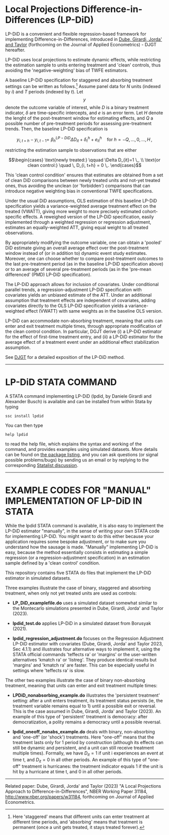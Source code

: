 # Local Projections Difference-in-Differences (LP-DiD)

LP-DiD is a convenient and flexible regression-based framework for implementing Difference-in-Differences, introduced in <a href="https://www.nber.org/papers/w31184" target="_blank" rel="noopener noreferrer">Dube, Girardi, Jorda' and Taylor</a> (forthcoming on the Journal of Applied Econometrics) - DJGT hereafter.

LP-DiD uses local projections to estimate dynamic effects, while restricting the estimation sample to units entering treatment and 'clean' controls, thus avoiding the 'negative-weighting' bias of TWFE estimators. 

A baseline LP-DiD specification for staggered and absorbing treatment settings can be written as follows.[^1] Assume panel data for $N$ units (indexed by $i$) and $T$ periods (indexed by $t$). Let $$y$$ denote the outcome variable of interest, while $D$ is a binary treatment indicator, $\delta$ are time-specific intercepts, and $e$ is an error term. Let $H$ denote the lenght of the post-treatment window for estimating effects, and $Q$ a possible number of pre-treatment periods for assessing pre-treatment trends. Then, the baseline LP-DiD specification is

```math
y_{i,t+h} - y_{i,t-1} 
 = \,\,\beta^{LP-DiD}_h \Delta D_{it} + \delta^h_t + e^h_{it} \quad \text{for } h = -Q, ..., 0, ..., H\,,
```

restricting the estimation sample to observations that are either
```math
\begin{cases}
\text{newly treated:} \qquad \Delta D_{it}=1 \,, \\
\text{or clean control:} \quad \, D_{i, t+h} = 0 \,.

\end{cases}
```

This 'clean control condition' ensures that estimates are obtained from a set of clean DiD comparisons between newly treated units and not-yet treated ones, thus avoiding the unclean (or 'forbidden') comparisons that can introduce negative weighting bias in conventional TWFE specifications.

Under the usual DiD assumptions, OLS estimation of this baseline LP-DiD specification yields a variance-weighted average treatment effect on the treated (VWATT), giving more weight to more precisely estimated cohort-specific effects. A reweighed version of the LP-DiD specification, easily implemented through a weighted regression or regression adjustment, estimates an equally-weighted ATT, giving equal weight to all treated observations.  

By appropriately modifying the outcome variable, one can obtain a 'pooled' DiD estimate giving an overall average effect over the post-treatment window instead of (or in addition to) dynamic event study estimates. Moreover, one can choose whether to compare post-treatment outcomes to the last pre-treatment period (as in the baseline LP-DiD specification above) or to an average of several pre-treatment periods (as in the 'pre-mean differenced' (PMD) LP-DiD specification).

The LP-DiD approach allows for inclusion of covariates. Under conditional parallel trends, a regression-adjustment LP-DiD specification with covariates yields an unbiased estimate of the ATT. Under an additional assumption that treatment effects are independent of covariates, adding covariates directly to the OLS LP-DiD specification yields a variance-weighted effect (VWATT) with same weights as in the baseline OLS version.

LP-DiD can accommodate non-absorbing treatment, meaning that units can enter and exit treatment multiple times, through appropriate modification of the clean control condition. In particular, DGJT derive (i) a LP-DiD estimator for the effect of first-time treatment entry, and (ii) a LP-DiD estimator for the average effect of a treatment event under an additional effect stabilization assumption.

See <a href="https://www.nber.org/papers/w31184" target="_blank" rel="noopener noreferrer">DJGT</a> for a detailed exposition of the LP-DiD method.

[^1]: Here 'staggered' means that different units can enter treatment at different time periods, and 'absorbing' means that treatment is permanent (once a unit gets treated, it stays treated forever).

***

# LP-DiD STATA COMMAND

A STATA command implementing LP-DiD (lpdid, by Daniele Girardi and Alexander Busch) is available and can be installed from within Stata by typing 
```
ssc install lpdid 
```
You can then type 
```
help lpdid 
```
to read the help file, which explains the syntax and working of the command, and provides examples using simulated datasets. More details can be found on <a href="https://econpapers.repec.org/software/bocbocode/S459273.htm" target="_blank" rel="noopener noreferrer">the package listing</a>, and you can ask questions (or signal possible problems/bugs) by sending us an email or by replying to the corresponding <a href="https://www.statalist.org/forums/forum/general-stata-discussion/general/1736005-lpdid-new-module-implementing-local-projections-difference-in-differences" target="_blank" rel="noopener noreferrer">Statalist discussion</a>.

***

# EXAMPLE CODES FOR "MANUAL" IMPLEMENTATION OF LP-DiD IN STATA

While the lpdid STATA command is available, it is also easy to implement the LP-DiD estimator "manually", in the sense of writing your own STATA code for implementing LP-DiD. You might want to do this either because your application requires some bespoke adjustment, or to make sure you understand how the sausage is made. "Manually" implementing LP-DiD is easy, because the method essentially consists in estimating a simple regression (or a regression-adjustment specification) in an estimation sample defined by a 'clean control' condition.

This repository contains five STATA do files that implement the LP-DiD estimator in simulated datasets. 

Three examples illustrate the case of binary, staggered and absorbing treatment, when only not yet treated units are used as controls:

- **LP_DiD_examplefile.do** uses a simulated dataset somewhat similar to the Montecarlo simulations presented in Dube, Girardi, Jorda' and Taylor (2023). 

- **lpdid_test.do** applies LP-DiD in a simulated dataset from Borusyak (2021).

- **lpdid_regression_adjustment.do** focuses on the Regression Adjustment LP-DiD estimator with covariates (Dube, Girardi, Jorda' and Taylor 2023, Sec 4.1.1) and illustrates four alternative ways to implement it, using the STATA official commands 'teffects ra' or 'margins' or the user-written alternatives 'kmatch ra' or 'listreg'. They produce identical results but 'margins' and 'kmatch ra' are faster. This can be especially useful in settings where 'teffects ra' is slow.

The other two examples illustrate the case of binary non-absorbing treatment, meaning that units can enter and exit treatment multiple times:

- **LPDiD_nonabsorbing_example.do** illustrates the 'persistent treatment' setting:  after a unit enters treatment, its treatment status persists (ie, the treatment variable remains equal to 1) until a possible exit or reversal. This is the case assumed in Dube, Girardi, Jorda' and Taylor (2023).  An example of this type of 'persistent' treatment is democracy:  after democratization, a polity remains a democracy until a possible reversal. 

- **lpdid_oneoff_nonabs_example.do** deals with binary, non-absorbing and 'one-off' (or 'shock') treatments. Here "one-off" means that the treatment lasts only for 1 period by construction (although its effects can still be dynamic and persistent, and a unit can still receive treatment multiple times). Formally, we have $D_{it}=1$ if unit i experiences an event at time t, and $D_{it}=0$ in all other periods. An example of this type of "one-off" treatment is hurricanes: the treatment indicator equals 1 if the unit is hit by a hurricane at time t, and 0 in all other periods.

***

Related paper: 
Dube, Girardi, Jorda' and Taylor (2023) "A Local Projections Approach to Difference-in-Differences", NBER Working Paper 31184, http://www.nber.org/papers/w31184, forthcoming on Journal of Applied Econometrics.
